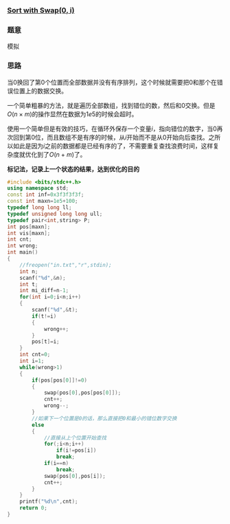 ### [Sort with Swap(0, i)](https://pintia.cn/problem-sets/994805342720868352/problems/994805403651522560)

### 题意

模拟

### 思路

当0换回了第0个位置而全部数据并没有有序排列，这个时候就需要把0和那个在错误位置上的数据交换。

一个简单粗暴的方法，就是遍历全部数组，找到错位的数，然后和0交换。但是$O(n\times m)$的操作显然在数据为$1e5$的时候会超时。

使用一个简单但是有效的技巧，在循环外保存一个变量$i$，指向错位的数字，当0再次回到第0位，而且数组不是有序的时候，从$i$开始而不是从$0$开始向后查找。之所以如此是因为$i$之前的数据都是已经有序的了，不需要重复查找浪费时间，这样复杂度就优化到了$O(n+m)$了。

**标记法，记录上一个状态的结果，达到优化的目的**  

```cpp
#include <bits/stdc++.h>
using namespace std;
const int inf=0x3f3f3f3f;
const int maxn=1e5+100;
typedef long long ll;
typedef unsigned long long ull;
typedef pair<int,string> P;
int pos[maxn];
int vis[maxn];
int cnt;
int wrong;
int main()
{
    //freopen("in.txt","r",stdin);
    int n;
    scanf("%d",&n);
    int t;
    int mi_diff=n-1;
    for(int i=0;i<n;i++)
    {
        scanf("%d",&t);
        if(t!=i)
        {
            wrong++;
        }
        pos[t]=i;
    }
    int cnt=0;
    int i=1;
    while(wrong>1)
    {
        if(pos[pos[0]]!=0)
        {
            swap(pos[0],pos[pos[0]]);
            cnt++;
            wrong--;
        }
        //如果下一个位置是0的话，那么直接把0和最小的错位数字交换
        else
        {
            //直接从上个位置开始查找
            for(;i<n;i++)
                if(i!=pos[i])
                break;
            if(i==n)
                break;
            swap(pos[0],pos[i]);
            cnt++;
        }
    }
    printf("%d\n",cnt);
    return 0;
}
```

